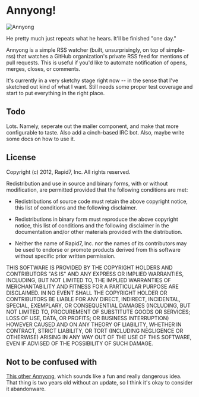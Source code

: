 Annyong!
========

![Annyong](http://i.imgur.com/WuIBL.jpg)

He pretty much just repeats what he hears. It'll be finished "one day."

Annyong is a simple RSS watcher (built, unsurprisingly, on top of
simple-rss) that watches a GitHub organization's private RSS feed for
mentions of pull requests. This is useful if you'd like to automate
notification of opens, merges, closes, or comments.

It's currently in a very sketchy stage right now -- in the sense that
I've sketched out kind of what I want. Still needs some proper test
coverage and start to put everything in the right place.

## Todo

Lots. Namely, seperate out the mailer component, and make that more
configurable to taste. Also add a cinch-based IRC bot. Also, maybe write
some docs on how to use it.

## License

Copyright (c) 2012, Rapid7, Inc.
All rights reserved.

Redistribution and use in source and binary forms, with or without
modification, are permitted provided that the following conditions are
met:

 * Redistributions of source code must retain the above copyright
   notice, this list of conditions and the following disclaimer.

 * Redistributions in binary form must reproduce the above copyright
   notice, this list of conditions and the following disclaimer in the
   documentation and/or other materials provided with the distribution.

 * Neither the name of Rapid7, Inc. nor the names of its
   contributors may be used to endorse or promote products derived from
   this software without specific prior written permission.

THIS SOFTWARE IS PROVIDED BY THE COPYRIGHT HOLDERS AND CONTRIBUTORS "AS
IS" AND ANY EXPRESS OR IMPLIED WARRANTIES, INCLUDING, BUT NOT LIMITED
TO, THE IMPLIED WARRANTIES OF MERCHANTABILITY AND FITNESS FOR A
PARTICULAR PURPOSE ARE DISCLAIMED. IN NO EVENT SHALL THE COPYRIGHT
HOLDER OR CONTRIBUTORS BE LIABLE FOR ANY DIRECT, INDIRECT, INCIDENTAL,
SPECIAL, EXEMPLARY, OR CONSEQUENTIAL DAMAGES (INCLUDING, BUT NOT LIMITED
TO, PROCUREMENT OF SUBSTITUTE GOODS OR SERVICES; LOSS OF USE, DATA, OR
PROFITS; OR BUSINESS INTERRUPTION) HOWEVER CAUSED AND ON ANY THEORY OF
LIABILITY, WHETHER IN CONTRACT, STRICT LIABILITY, OR TORT (INCLUDING
NEGLIGENCE OR OTHERWISE) ARISING IN ANY WAY OUT OF THE USE OF THIS
SOFTWARE, EVEN IF ADVISED OF THE POSSIBILITY OF SUCH DAMAGE.

## Not to be confused with

[This other Annyong](https://github.com/remiprev/annyong), which sounds
like a fun and really dangerous idea. That thing is two years old
without an update, so I think it's okay to consider it abandonware.

